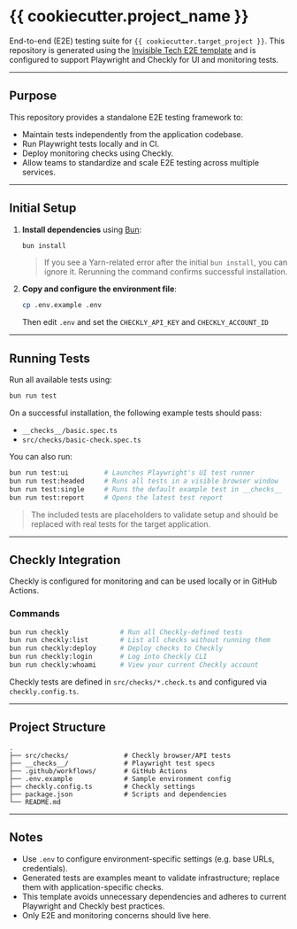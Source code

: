 # {{ cookiecutter.project\_name }}

End-to-end (E2E) testing suite for `{{ cookiecutter.target_project }}`. This repository is generated using the [Invisible Tech E2E template](https://github.com/invisible-tech/cookiecutter-e2e) and is configured to support Playwright and Checkly for UI and monitoring tests.

---

## Purpose

This repository provides a standalone E2E testing framework to:

* Maintain tests independently from the application codebase.
* Run Playwright tests locally and in CI.
* Deploy monitoring checks using Checkly.
* Allow teams to standardize and scale E2E testing across multiple services.

---

## Initial Setup

1. **Install dependencies** using [Bun](https://bun.sh):

   ```bash
   bun install
   ```

   > If you see a Yarn-related error after the initial `bun install`, you can ignore it. Rerunning the command confirms successful installation.

2. **Copy and configure the environment file**:

   ```bash
   cp .env.example .env
   ```

   Then edit `.env` and set the `CHECKLY_API_KEY` and `CHECKLY_ACCOUNT_ID`

---

## Running Tests

Run all available tests using:

```bash
bun run test
```

On a successful installation, the following example tests should pass:

* `__checks__/basic.spec.ts`
* `src/checks/basic-check.spec.ts`

You can also run:

```bash
bun run test:ui         # Launches Playwright's UI test runner
bun run test:headed     # Runs all tests in a visible browser window
bun run test:single     # Runs the default example test in __checks__
bun run test:report     # Opens the latest test report
```

> The included tests are placeholders to validate setup and should be replaced with real tests for the target application.

---

## Checkly Integration

Checkly is configured for monitoring and can be used locally or in GitHub Actions.

### Commands

```bash
bun run checkly             # Run all Checkly-defined tests
bun run checkly:list        # List all checks without running them
bun run checkly:deploy      # Deploy checks to Checkly
bun run checkly:login       # Log into Checkly CLI
bun run checkly:whoami      # View your current Checkly account
```

Checkly tests are defined in `src/checks/*.check.ts` and configured via `checkly.config.ts`.

---

## Project Structure

```
.
├── src/checks/              # Checkly browser/API tests
├── __checks__/              # Playwright test specs
├── .github/workflows/       # GitHub Actions
├── .env.example             # Sample environment config
├── checkly.config.ts        # Checkly settings
├── package.json             # Scripts and dependencies
└── README.md
```

---

## Notes

* Use `.env` to configure environment-specific settings (e.g. base URLs, credentials).
* Generated tests are examples meant to validate infrastructure; replace them with application-specific checks.
* This template avoids unnecessary dependencies and adheres to current Playwright and Checkly best practices.
* Only E2E and monitoring concerns should live here.

